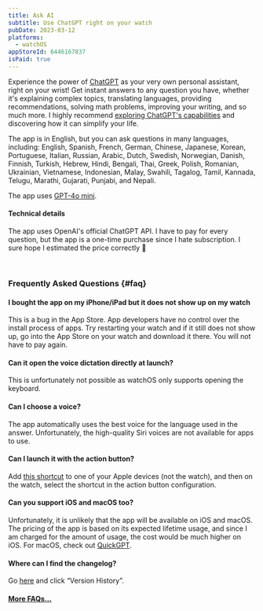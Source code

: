 ```yaml
---
title: Ask AI
subtitle: Use ChatGPT right on your watch
pubDate: 2023-03-12
platforms:
  - watchOS
appStoreId: 6446167837
isPaid: true
---
```


Experience the power of [ChatGPT](https://en.wikipedia.org/wiki/ChatGPT) as your very own personal assistant, right on your wrist! Get instant answers to any question you have, whether it's explaining complex topics, translating languages, providing recommendations, solving math problems, improving your writing, and so much more. I highly recommend [exploring ChatGPT's capabilities](https://www.google.com/search?client=safari&rls=en&q=chatgpt+usage+ideas&ie=UTF-8&oe=UTF-8) and discovering how it can simplify your life.

The app is in English, but you can ask questions in many languages, including: English, Spanish, French, German, Chinese, Japanese, Korean, Portuguese, Italian, Russian, Arabic, Dutch, Swedish, Norwegian, Danish, Finnish, Turkish, Hebrew, Hindi, Bengali, Thai, Greek, Polish, Romanian, Ukrainian, Vietnamese, Indonesian, Malay, Swahili, Tagalog, Tamil, Kannada, Telugu, Marathi, Gujarati, Punjabi, and Nepali.

The app uses [GPT-4o mini](https://openai.com/index/gpt-4o-mini-advancing-cost-efficient-intelligence/).

#### Technical details

The app uses OpenAI's official ChatGPT API. I have to pay for every question, but the app is a one-time purchase since I hate subscription. I sure hope I estimated the price correctly 🤣

<br>

### Frequently Asked Questions {#faq}

#### I bought the app on my iPhone/iPad but it does not show up on my watch

This is a bug in the App Store. App developers have no control over the install process of apps. Try restarting your watch and if it still does not show up, go into the App Store on your watch and download it there. You will not have to pay again.

#### Can it open the voice dictation directly at launch?

This is unfortunately not possible as watchOS only supports opening the keyboard.

#### Can I choose a voice?

The app automatically uses the best voice for the language used in the answer. Unfortunately, the high-quality Siri voices are not available for apps to use.

#### Can I launch it with the action button?

Add [this shortcut](https://www.icloud.com/shortcuts/6b890da159844407a6b39de454567c97) to one of your Apple devices (not the watch), and then on the watch, select the shortcut in the action button configuration.

#### Can you support iOS and macOS too?

Unfortunately, it is unlikely that the app will be available on iOS and macOS. The pricing of the app is based on its expected lifetime usage, and since I am charged for the amount of usage, the cost would be much higher on iOS. For macOS, check out [QuickGPT](/quickgpt).

#### Where can I find the changelog?

Go [here](https://apps.apple.com/app/id6446167837) and click “Version History”.

#### [More FAQs…](/apps/faq)
